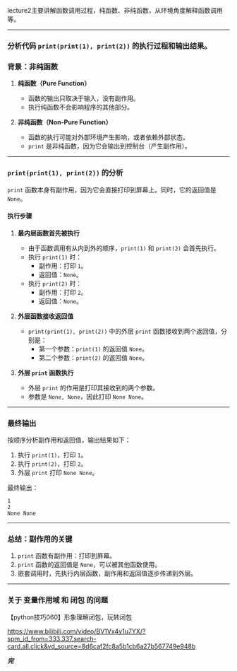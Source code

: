 lecture2主要讲解函数调用过程，纯函数、非纯函数，从环境角度解释函数调用等。

---

### **分析代码 `print(print(1), print(2))` 的执行过程和输出结果。**

### **背景：非纯函数**
1. **纯函数（Pure Function）**
   - 函数的输出只取决于输入，没有副作用。
   - 执行纯函数不会影响程序的其他部分。

2. **非纯函数（Non-Pure Function）**
   - 函数的执行可能对外部环境产生影响，或者依赖外部状态。
   - `print` 是非纯函数，因为它会输出到控制台（产生副作用）。

---

### **`print(print(1), print(2))` 的分析**
`print` 函数本身有副作用，因为它会直接打印到屏幕上。同时，它的返回值是 `None`。

#### **执行步骤**
1. **最内层函数首先被执行**
   - 由于函数调用有从内到外的顺序，`print(1)` 和 `print(2)` 会首先执行。
   - 执行 `print(1)` 时：
     - 副作用：打印 `1`。
     - 返回值：`None`。
   - 执行 `print(2)` 时：
     - 副作用：打印 `2`。
     - 返回值：`None`。

2. **外层函数接收返回值**
   - `print(print(1), print(2))` 中的外层 `print` 函数接收到两个返回值，分别是：
     - 第一个参数：`print(1)` 的返回值 `None`。
     - 第二个参数：`print(2)` 的返回值 `None`。

3. **外层 `print` 函数执行**
   - 外层 `print` 的作用是打印其接收到的两个参数。
   - 参数是 `None, None`，因此打印 `None None`。

---

### **最终输出**
按顺序分析副作用和返回值，输出结果如下：
1. 执行 `print(1)`，打印 `1`。
2. 执行 `print(2)`，打印 `2`。
3. 外层 `print` 打印 `None None`。

最终输出：
```
1
2
None None
```

---

### **总结：副作用的关键**
1. `print` 函数有副作用：打印到屏幕。
2. `print` 函数的返回值是 `None`，可以被其他函数使用。
3. 嵌套调用时，先执行内层函数，副作用和返回值逐步传递到外层。

---


### **关于 变量作用域 和 闭包 的问题**

【python技巧060】形象理解闭包，玩转闭包

https://www.bilibili.com/video/BV1Vx4y1u7YX/?spm_id_from=333.337.search-card.all.click&vd_source=8d6caf2fc8a5b1cb6a27b567749e948b





**_完_**